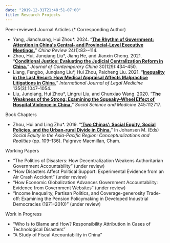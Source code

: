 ```yaml
---
date: "2019-12-31T21:48:51-07:00"
title: Research Projects
---
```


Peer-reviewed Journal Articles (* Corresponding Author)

+ Yang, Jianchuang, Hui Zhou*. 2024. “[**The Rhythm of Government: Attention in China's Central- and Provincial-Level Executive Meetings.**](/2024_Government_Attention.pdf)” *China Review* 24(1):83--114.
+ Zhou, Hui, Junqiang Liu*, Jiang He, and Jianxin Cheng. 2021. “[**Conditional Justice: Evaluating the Judicial Centralization Reform in China.**](/2021_Conditional_Justice.pdf)” *Journal of Contemporary China* 30(129):434–450.
+ Liang, Fengbo, Junqiang Liu*, Hui Zhou, Paicheng Liu. 2021. “[**Inequality in the Last Resort: How Medical Appraisal Affects Malpractice Litigations in China.**](/2021_Inequality_in_the_last_resort.pdf)” *International Journal of Legal Medicine* 135(3):1047–1054.
+ Liu, Junqiang, Hui Zhou*, Lingrui Liu, and Chunxiao Wang. 2020. “[**The Weakness of the Strong: Examining the Squeaky-Wheel Effect of Hospital Violence in China.**](/2020_Hospital_Violence.pdf)” *Social Science and Medicine* 245:112717.

Book Chapters

* Zhou, Hui and Ling Zhu*. 2019. “[**‘Two Chinas’: Social Equity, Social Policies, and the Urban-rural Divide in China.**](https://doi.org/10.1007/978-3-030-15919-1_7)” In Johansen M. (Eds) *Social Equity in the Asia-Pacific Region: Conceptualizations and Realities* (pp. 109–136). Palgrave Macmillan, Cham.

Working Papers

+ “The Politics of Disasters: How Decentralization Weakens Authoritarian Government Accountability” (under review)
+ “How Disasters Affect Political Support: Experimental Evidence from an Air Crash Accident” (under review)
+ “How Economic Globalization Advances Government Accountability: Evidence from Government Websites” (under review)
+ “Income Inequality, Partisan Politics, and Coverage-generosity Trade-off: Examining the Pension Policymaking in Developed Industrial Democracies (1971–2010)” (under review)

Work in Progress

* “Who Is to Blame and How? Responsibility Attribution in Cases of Technological Disasters”
* “A Study of Fiscal Accountability in China”
